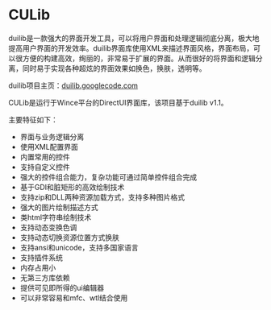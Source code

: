 ﻿CULib
=====

duilib是一款强大的界面开发工具，可以将用户界面和处理逻辑彻底分离，极大地提高用户界面的开发效率。duilib界面库使用XML来描述界面风格，界面布局，可以很方便的构建高效，绚丽的，非常易于扩展的界面。从而很好的将界面和逻辑分离，同时易于实现各种超炫的界面效果如换色，换肤，透明等。   

duilib项目主页：[duilib.googlecode.com](http://duilib.googlecode.com)     

CULib是运行于Wince平台的DirectUI界面库，该项目基于duilib v1.1。
  
主要特征如下：  

- 界面与业务逻辑分离
- 使用XML配置界面
- 内置常用的控件
- 支持自定义控件
- 强大的控件组合能力，复杂功能可通过简单控件组合完成
- 基于GDI和脏矩形的高效绘制技术
- 支持zip和DLL两种资源加载方式，支持多种图片格式
- 强大的图片绘制描述方式
- 类html字符串绘制技术
- 支持动态变换色调
- 支持动态切换资源位置方式换肤
- 支持ansi和unicode，支持多国家语言
- 支持插件系统
- 内存占用小
- 无第三方库依赖
- 提供可见即所得的ui编辑器
- 可以非常容易和mfc、wtl结合使用  

 



